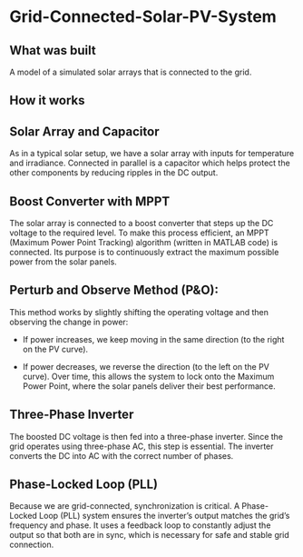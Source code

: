 # Grid-Connected-Solar-PV-System

## What was built
A model of a simulated solar arrays that is connected to the grid.

## How it works
## Solar Array and Capacitor ## 

As in a typical solar setup, we have a solar array with inputs for temperature and irradiance. Connected in parallel is a capacitor which helps protect the other components by reducing ripples in the DC output.

## Boost Converter with MPPT ## 

The solar array is connected to a boost converter that steps up the DC voltage to the required level. To make this process efficient, an MPPT (Maximum Power Point Tracking) algorithm (written in MATLAB code) is connected. Its purpose is to continuously extract the maximum possible power from the solar panels.

## Perturb and Observe Method (P&O): ## 

This method works by slightly shifting the operating voltage and then observing the change in power:

 - If power increases, we keep moving in the same direction (to the right on the PV curve).

 - If power decreases, we reverse the direction (to the left on the PV curve).
Over time, this allows the system to lock onto the Maximum Power Point, where the solar panels deliver their best performance.

## Three-Phase Inverter ## 

The boosted DC voltage is then fed into a three-phase inverter. Since the grid operates using three-phase AC, this step is essential. The inverter converts the DC into AC with the correct number of phases.

## Phase-Locked Loop (PLL) ## 

Because we are grid-connected, synchronization is critical. A Phase-Locked Loop (PLL) system ensures the inverter’s output matches the grid’s frequency and phase. It uses a feedback loop to constantly adjust the output so that both are in sync, which is necessary for safe and stable grid connection.
